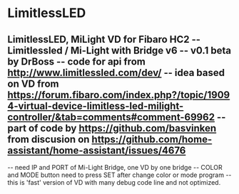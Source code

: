 # LimitlessLED
LimitlessLED, MiLight VD for Fibaro HC2
-- Limitlessled / Mi-Light with Bridge v6
-- v0.1 beta by DrBoss
-- code for api from http://www.limitlessled.com/dev/
-- idea based on VD from https://forum.fibaro.com/index.php?/topic/19094-virtual-device-limitless-led-milight-controller/&tab=comments#comment-69962
-- part of code by https://github.com/basvinken from discusion on https://github.com/home-assistant/home-assistant/issues/4676
--
-- need IP and PORT of Mi-Light Bridge, one VD by one bridge
-- COLOR and MODE button need to press SET after change color or mode program
-- this is 'fast' version of VD with many debug code line and not optimized.
